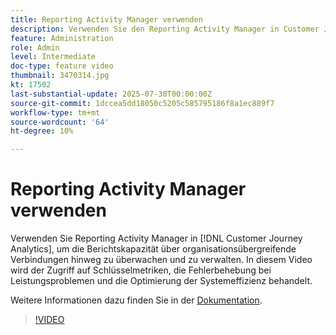 ```yaml
---
title: Reporting Activity Manager verwenden
description: Verwenden Sie den Reporting Activity Manager in Customer Journey Analytics, um die Berichtskapazität über Organisationsverbindungen hinweg zu überwachen und zu verwalten.
feature: Administration
role: Admin
level: Intermediate
doc-type: feature video
thumbnail: 3470314.jpg
kt: 17502
last-substantial-update: 2025-07-30T00:00:00Z
source-git-commit: 1dccea5dd18050c5205c585795186f8a1ec889f7
workflow-type: tm+mt
source-wordcount: '64'
ht-degree: 10%

---
```


# Reporting Activity Manager verwenden

Verwenden Sie Reporting Activity Manager in [!DNL Customer Journey Analytics], um die Berichtskapazität über organisationsübergreifende Verbindungen hinweg zu überwachen und zu verwalten. In diesem Video wird der Zugriff auf Schlüsselmetriken, die Fehlerbehebung bei Leistungsproblemen und die Optimierung der Systemeffizienz behandelt.

Weitere Informationen dazu finden Sie in der [Dokumentation](https://experienceleague.adobe.com/en/docs/analytics-platform/using/reporting-activity-manager/reporting-activity-overview).

>[!VIDEO](https://video.tv.adobe.com/v/3470314/?learn=on)
